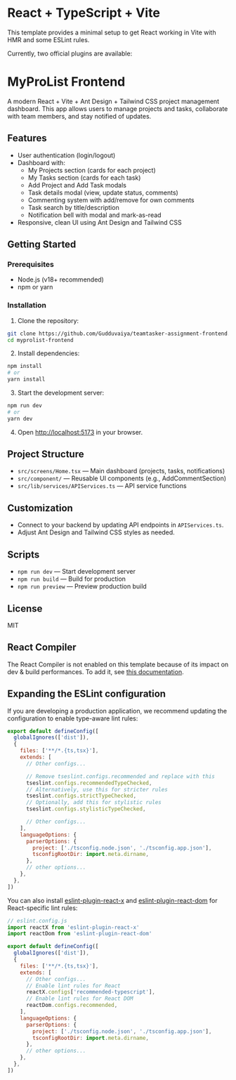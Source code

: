 # React + TypeScript + Vite

This template provides a minimal setup to get React working in Vite with HMR and some ESLint rules.

Currently, two official plugins are available:


# MyProList Frontend

A modern React + Vite + Ant Design + Tailwind CSS project management dashboard. This app allows users to manage projects and tasks, collaborate with team members, and stay notified of updates.

## Features

- User authentication (login/logout)
- Dashboard with:
  - My Projects section (cards for each project)
  - My Tasks section (cards for each task)
  - Add Project and Add Task modals
  - Task details modal (view, update status, comments)
  - Commenting system with add/remove for own comments
  - Task search by title/description
  - Notification bell with modal and mark-as-read
- Responsive, clean UI using Ant Design and Tailwind CSS

## Getting Started

### Prerequisites
- Node.js (v18+ recommended)
- npm or yarn

### Installation

1. Clone the repository:
  ```sh
  git clone https://github.com/Gudduvaiya/teamtasker-assignment-frontend.git
  cd myprolist-frontend
  ```
2. Install dependencies:
  ```sh
  npm install
  # or
  yarn install
  ```
3. Start the development server:
  ```sh
  npm run dev
  # or
  yarn dev
  ```
4. Open [http://localhost:5173](http://localhost:5173) in your browser.

## Project Structure

- `src/screens/Home.tsx` — Main dashboard (projects, tasks, notifications)
- `src/component/` — Reusable UI components (e.g., AddCommentSection)
- `src/lib/services/APIServices.ts` — API service functions

## Customization
- Connect to your backend by updating API endpoints in `APIServices.ts`.
- Adjust Ant Design and Tailwind CSS styles as needed.

## Scripts
- `npm run dev` — Start development server
- `npm run build` — Build for production
- `npm run preview` — Preview production build

## License

MIT

## React Compiler

The React Compiler is not enabled on this template because of its impact on dev & build performances. To add it, see [this documentation](https://react.dev/learn/react-compiler/installation).

## Expanding the ESLint configuration

If you are developing a production application, we recommend updating the configuration to enable type-aware lint rules:

```js
export default defineConfig([
  globalIgnores(['dist']),
  {
    files: ['**/*.{ts,tsx}'],
    extends: [
      // Other configs...

      // Remove tseslint.configs.recommended and replace with this
      tseslint.configs.recommendedTypeChecked,
      // Alternatively, use this for stricter rules
      tseslint.configs.strictTypeChecked,
      // Optionally, add this for stylistic rules
      tseslint.configs.stylisticTypeChecked,

      // Other configs...
    ],
    languageOptions: {
      parserOptions: {
        project: ['./tsconfig.node.json', './tsconfig.app.json'],
        tsconfigRootDir: import.meta.dirname,
      },
      // other options...
    },
  },
])
```

You can also install [eslint-plugin-react-x](https://github.com/Rel1cx/eslint-react/tree/main/packages/plugins/eslint-plugin-react-x) and [eslint-plugin-react-dom](https://github.com/Rel1cx/eslint-react/tree/main/packages/plugins/eslint-plugin-react-dom) for React-specific lint rules:

```js
// eslint.config.js
import reactX from 'eslint-plugin-react-x'
import reactDom from 'eslint-plugin-react-dom'

export default defineConfig([
  globalIgnores(['dist']),
  {
    files: ['**/*.{ts,tsx}'],
    extends: [
      // Other configs...
      // Enable lint rules for React
      reactX.configs['recommended-typescript'],
      // Enable lint rules for React DOM
      reactDom.configs.recommended,
    ],
    languageOptions: {
      parserOptions: {
        project: ['./tsconfig.node.json', './tsconfig.app.json'],
        tsconfigRootDir: import.meta.dirname,
      },
      // other options...
    },
  },
])
```
